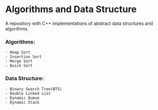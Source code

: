 # Algorithms and Data Structure 

A repository with C++ implementations of abstract data structures and algorithms.


### Algorithms:

    - Heap Sort
    - Insertion Sort
    - Merge Sort
    - Quick Sort


### Data Structure:

    - Binary Search Tree(BTS)
    - Double Linked List
    - Dynamic Queue
    - Dynamic Stack
